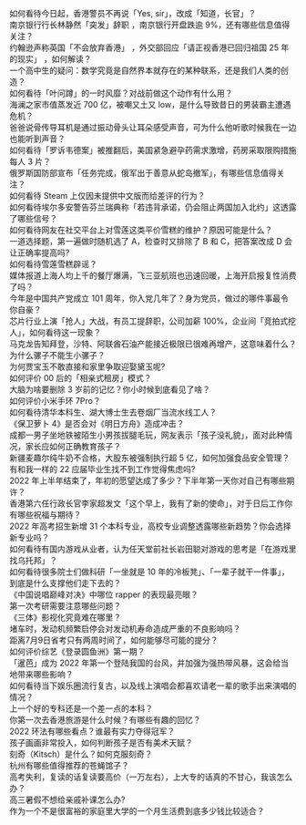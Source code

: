 如何看待今日起，香港警员不再说「Yes, sir」，改成「知道，长官」？  
南京银行行长林静然「突发」辞职 ，南京银行开盘跌逾 9%，还有哪些信息值得关注？  
约翰逊声称英国「不会放弃香港」 ，外交部回应「请正视香港已回归祖国 25 年的现实」 ，如何解读？  
一个高中生的疑问：数学究竟是自然界本就存在的某种联系，还是我们人类的创造？  
如何看待「叶问蹲」的一时风靡？对战前做这个动作有什么用？  
海澜之家市值蒸发近 700 亿，被嘲又土又 low，是什么导致昔日的男装霸主遭遇危机？  
爸爸说骨传导耳机是通过振动骨头让耳朵感受声音，可为什么他听歌时候我在一边也能听到声音？  
如何看待「罗诉韦德案」被推翻后，美国紧急避孕药需求激增，药房采取限购措施每人 3 片？  
俄罗斯国防部宣布「任务完成，俄军出于善意从蛇岛撤军」，有哪些信息值得关注？  
如何看待 Steam 上仅因未提供中文版而给差评的行为？  
如何看待埃尔多安警告芬兰瑞典称「若违背承诺，仍会阻止两国加入北约」这透露了哪些信号？  
如何看待网友在社交平台上对雪莲这类平价雪糕的维护？原因可能是什么？  
一道选择题，第一遍做时随机选了 A，检查时又排除了 B 和 C，把答案改成 D 会让正确率提高吗?  
如何看待雪莲雪糕辟谣？  
媒体报道上海人均上千的餐厅爆满，飞三亚航班也迅速回暖，上海开启报复性消费了吗？  
今年是中国共产党成立 101 周年，你入党几年了？身为党员，做过的哪件事最令你自豪？  
芯片行业上演「抢人」大战，有员工提辞职，公司加薪 100%，企业间「竞拍式挖人」，如何看待这一现象？  
马克龙告知拜登，沙特、阿联酋石油产能接近极限已很难再增产，这意味着什么？  
为什么骡子不能生小骡子？  
为何贾宝玉不敢直接和家里争取迎娶黛玉呢?  
如何评价 00 后的「相亲式租房」模式？  
大脑为啥要删除 3 岁前的记忆？你小时候到底看见了啥？  
如何评价小米手环 7Pro？  
如何看待清华本科生、湖大博士生去卷烟厂当流水线工人？  
《保卫萝卜 4》是否会对《明日方舟》造成冲击？  
成都一男子坐地铁被陌生小男孩拔腿毛玩，网友表示「孩子没礼貌」，面对此种情况，家长应如何正确教育孩子？  
新疆麦趣尔纯牛奶不合格，大股东被强制执行超 5 亿，如何加强食品安全管理？  
有和我一样的 22 应届毕业生找不到工作觉得焦虑吗?  
2022 年上半年结束了，年初的愿望达成了多少？下半年第一天你对自己有哪些期许？  
香港第六任行政长官李家超发文「这个早上，我有了新的使命」，对于日后工作你有哪些祝福与期待？  
2022 年高考招生新增 31 个本科专业，高校专业调整透露哪些新趋势？你会选择新专业吗？  
如何看待有国内游戏从业者，认为任天堂前社长岩田聪对游戏的思考是「在游戏里找乌托邦」？  
如何看待很多院士们做科研「一坐就是 10 年的冷板凳」、「一辈子就干一件事」，到底是什么支撑他们走下去的？  
《中国说唱巅峰对决》中哪位 rapper 的表现最亮眼？  
第一次考研需要注意哪些问题？  
《三体》影视化究竟难在哪里？  
堵车时，发动机频繁启停会对发动机寿命造成严重的不良影响吗？  
距离7月9日省考只有两周时间了，如何能够尽可能的提分？  
如何评价综艺《登录圆鱼洲》第一期？  
「暹芭」成为 2022 年第一个登陆我国的台风，并加强为强热带风暴，这会给当地带来哪些影响？  
如何看待当下娱乐圈流行复古，以及线上演唱会都喜欢请老一辈的歌手出来演唱的情况？  
上一个好的专科还是一个差一点的本科？  
你第一次去香港旅游是什么时候？有哪些有趣的回忆？  
2022 环法有哪些看点？谁最有实力夺得冠军？  
孩子画画非常投入，如何判断孩子是否有美术天赋？  
刻奇（Kitsch）是什么？如何克服刻奇？  
杭州有哪些值得推荐的苍蝇馆子？  
高考失利，复读的话复读要高价（一万左右），上大专的话真的不甘心，我该怎么办？  
高三暑假不想给亲戚补课怎么办?  
作为一个不是很富裕的家庭里大学的一个月生活费到底多少钱比较适合？  
